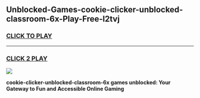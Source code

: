
## Unblocked-Games-cookie-clicker-unblocked-classroom-6x-Play-Free-l2tvj
<h3>
<a href="https://premium76.site?title=cookie-clicker-unblocked-classroom-6x&ref=24M">CLICK TO PLAY</a></h3>
<hr>

<h3>
<a href="https://premium76.site?title=cookie-clicker-unblocked-classroom-6x&ref=24M">CLICK 2 PLAY</a>
  
</h3>

<a href="https://premium76.site?title=cookie-clicker-unblocked-classroom-6x&ref=24M"><img src="https://clearcache.store/games.png"></a>


**cookie-clicker-unblocked-classroom-6x games unblocked: Your Gateway to Fun and Accessible Online Gaming**
